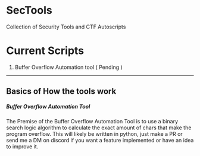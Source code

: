 # SecTools
Collection of Security Tools and CTF Autoscripts 
# Current Scripts 
  1. Buffer Overflow Automation tool ( Pending ) 


____

## **Basics** of How the tools work 
##### Buffer Overflow Automation Tool
The Premise of the Buffer Overflow Automation Tool is to use a binary search logic algorithm to calculate the exact amount of chars that make the program overflow. This will likely be written in python, just make a PR or send me a DM on discord if you want a feature implemented or have an idea to improve it.
